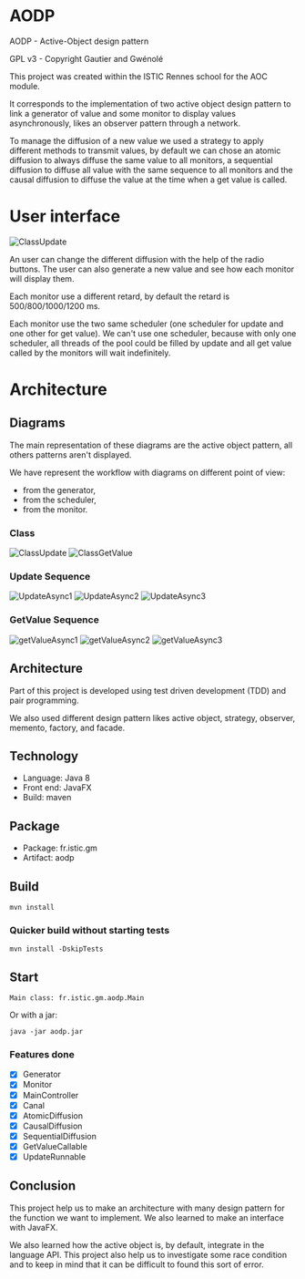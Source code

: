 # AODP
AODP - Active-Object design pattern 

GPL v3 - Copyright Gautier and Gwénolé

This project was created within the ISTIC Rennes school for the AOC module.

It corresponds to the implementation of two active object design pattern to link a generator of value and some monitor to display values asynchronously, likes an observer pattern through a network.

To manage the diffusion of a new value we used a strategy to apply different methods to transmit values, by default we can chose an atomic diffusion to always diffuse the same value to all monitors, a sequential diffusion to diffuse all value with the same sequence to all monitors and the causal diffusion to diffuse the value at the time when a get value is called.

# User interface

![ClassUpdate](https://raw.githubusercontent.com/ISTIC-M2-ILa-GM/aodp/dev/spec/img/gui.png)

An user can change the different diffusion with the help of the radio buttons. The user can also generate a new value and see how each monitor will display them.

Each monitor use a different retard, by default the retard is 500/800/1000/1200 ms.

Each monitor use the two same scheduler (one scheduler for update and one other for get value). We can't use one scheduler, because with only one scheduler, all threads of the pool could be filled by update and all get value called by the monitors will wait indefinitely.

# Architecture

## Diagrams

The main representation of these diagrams are the active object pattern, all others patterns aren't displayed.

We have represent the workflow with diagrams on different point of view:
* from the generator,
* from the scheduler,
* from the monitor.

### Class
![ClassUpdate](https://raw.githubusercontent.com/ISTIC-M2-ILa-GM/aodp/dev/spec/img/UpdateClass.png)
![ClassGetValue](https://raw.githubusercontent.com/ISTIC-M2-ILa-GM/aodp/dev/spec/img/getValueClass.png)

### Update Sequence
![UpdateAsync1](https://raw.githubusercontent.com/ISTIC-M2-ILa-GM/aodp/dev/spec/img/UpdateAsync1.png)
![UpdateAsync2](https://raw.githubusercontent.com/ISTIC-M2-ILa-GM/aodp/dev/spec/img/UpdateAsync2.png)
![UpdateAsync3](https://raw.githubusercontent.com/ISTIC-M2-ILa-GM/aodp/dev/spec/img/UpdateAsync3.png)

### GetValue Sequence
![getValueAsync1](https://raw.githubusercontent.com/ISTIC-M2-ILa-GM/aodp/dev/spec/img/getValueAsync1.png)
![getValueAsync2](https://raw.githubusercontent.com/ISTIC-M2-ILa-GM/aodp/dev/spec/img/getValueAsync2.png)
![getValueAsync3](https://raw.githubusercontent.com/ISTIC-M2-ILa-GM/aodp/dev/spec/img/getValueAsync3.png)

## Architecture

Part of this project is developed using test driven development (TDD) and pair programming.

We also used different design pattern likes active object, strategy, observer, memento, factory, and facade.

## Technology

* Language: Java 8
* Front end: JavaFX
* Build: maven

## Package

* Package: fr.istic.gm
* Artifact: aodp

## Build

    mvn install
    
### Quicker build without starting tests

    mvn install -DskipTests
    
## Start

    Main class: fr.istic.gm.aodp.Main
    
Or with a jar:

    java -jar aodp.jar

### Features done

- [X] Generator
- [X] Monitor
- [X] MainController
- [X] Canal
- [X] AtomicDiffusion
- [X] CausalDiffusion
- [X] SequentialDiffusion
- [X] GetValueCallable
- [X] UpdateRunnable

## Conclusion

This project help us to make an architecture with many design pattern for the function we want to implement. 
We also learned to make an interface with JavaFX.

We also learned how the active object is, by default, integrate in the language API. This project also help us to investigate some race condition and to keep in mind that it can be difficult to found this sort of error.